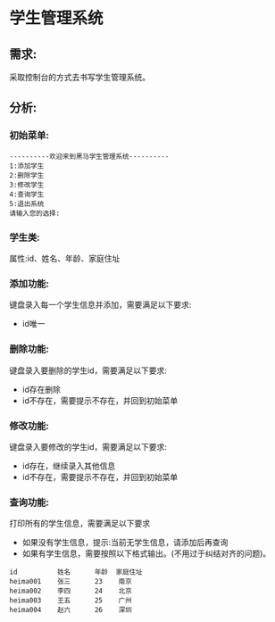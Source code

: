 # 学生管理系统
## 需求:
 采取控制台的方式去书写学生管理系统。
## 分析:
### 初始菜单:
```text
----------欢迎来到黑马学生管理系统----------
1:添加学生
2:删除学生
3:修改学生
4:查询学生
5:退出系统
请输入您的选择:
```
### 学生类:
属性:id、姓名、年龄、家庭住址
### 添加功能:
键盘录入每一个学生信息并添加，需要满足以下要求:
- id唯一
### 删除功能:
键盘录入要删除的学生id，需要满足以下要求:
- id存在删除
- id不存在，需要提示不存在，并回到初始菜单
### 修改功能:
键盘录入要修改的学生id，需要满足以下要求:
- id存在，继续录入其他信息
- id不存在，需要提示不存在，并回到初始菜单 
### 查询功能:
打印所有的学生信息，需要满足以下要求
- 如果没有学生信息，提示:当前无学生信息，请添加后再查询
- 如果有学生信息，需要按照以下格式输出。(不用过于纠结对齐的问题)。
```text
id          姓名      年龄  家庭住址
heima001    张三      23    南京
heima002    李四      24    北京
heima003    王五      25    广州
heima004    赵六      26    深圳
```